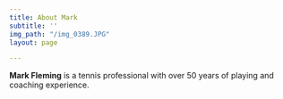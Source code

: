 ```yaml
---
title: About Mark
subtitle: ''
img_path: "/img_0389.JPG"
layout: page

---
```

**Mark Fleming** is a tennis professional with over 50 years of playing and coaching experience. 